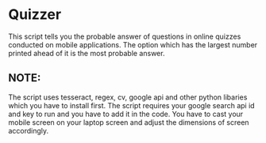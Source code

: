 # Quizzer

This script tells you the probable answer of questions in online quizzes conducted on mobile applications.
The option which has the largest number printed ahead of it is the most probable answer.

## NOTE:
The script uses tesseract, regex, cv, google api and other python libaries which you have to install first.
The script requires your google search api id and key to run and you have to add it in the code.
You have to cast your mobile screen on your laptop screen and adjust the dimensions of screen accordingly.
